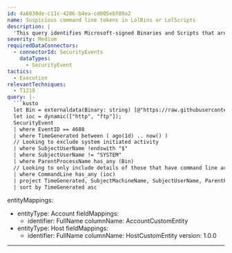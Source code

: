 ```yaml
---
id: 4a6030de-c11c-4206-b4ea-cd005ebf80a2
name: Suspicious command line tokens in LolBins or LolScripts
description: |
  'This query identifies Microsoft-signed Binaries and Scripts that are not system initiated. This technique is commonly used in phishing attacks'
severity: Medium
requiredDataConnectors:
  - connectorId: SecurityEvents
    dataTypes:
      - SecurityEvent
tactics:
  - Execution
relevantTechniques:
  - T1218
query: |-
  ```kusto
  let Bin = externaldata(Binary: string) [@"https://raw.githubusercontent.com/sonnyakhere/LOLBAS_to_CSV/main/lolbas.csv"] with (format="csv", ignoreFirstRecord=True);
  let ioc = dynamic(["http", "ftp"]);
  SecurityEvent
  | where EventID == 4688
  | where TimeGenerated between ( ago(1d) .. now() )
  // Looking to exclude system initiated activity
  | where SubjectUserName !endswith "$"
  | where SubjectUserName != "SYSTEM"
  | where ParentProcessName has_any (Bin)
  // Looking to only include details of those that have command line activities matching 1 or more of the defined IOCs
  | where CommandLine has_any (ioc)
  | project TimeGenerated, SubjectMachineName, SubjectUserName, ParentProcessName, Process, CommandLine
  | sort by TimeGenerated asc
  ```
entityMappings:
  - entityType: Account
    fieldMappings:
      - identifier: FullName
        columnName: AccountCustomEntity
  - entityType: Host
    fieldMappings:
      - identifier: FullName
        columnName: HostCustomEntity
version: 1.0.0
---
```


